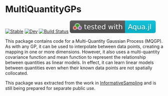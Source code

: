 # MultiQuantityGPs

[![Stable](https://img.shields.io/badge/docs-stable-blue.svg)](https://ngharrison.github.io/MultiQuantityGPs.jl/stable/)
[![Dev](https://img.shields.io/badge/docs-dev-blue.svg)](https://ngharrison.github.io/MultiQuantityGPs.jl/dev/)
[![Build Status](https://github.com/ngharrison/MultiQuantityGPs.jl/actions/workflows/CI.yml/badge.svg?branch=main)](https://github.com/ngharrison/MultiQuantityGPs.jl/actions/workflows/CI.yml?query=branch%3Amain)
[![Aqua](https://raw.githubusercontent.com/JuliaTesting/Aqua.jl/master/badge.svg)](https://github.com/JuliaTesting/Aqua.jl)

This package contains code for a Multi-Quantity Gaussian Process (MQGP). As with any GP, it can be used to interpolate between data points, creating a mapping in one or more dimensions. However, it also uses a multi-quantity covariance function and mean function to represent the relationship between quantities as linear models. In effect, it can learn linear models between quantities even when their known data points are not spatially collocated. 

This package was extracted from the work in [InformativeSampling](https://github.com/ngharrison/InformativeSampling) and is still being prepared for separate public use.
